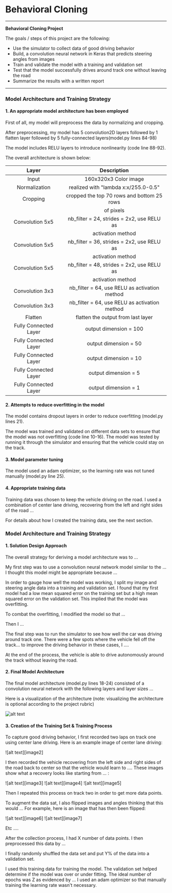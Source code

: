 # **Behavioral Cloning** 

---

**Behavioral Cloning Project**

The goals / steps of this project are the following:
* Use the simulator to collect data of good driving behavior
* Build, a convolution neural network in Keras that predicts steering angles from images
* Train and validate the model with a training and validation set
* Test that the model successfully drives around track one without leaving the road
* Summarize the results with a written report


[//]: # (Image References)

[image1]: ./images/placeholder.png 

---
### Model Architecture and Training Strategy

#### 1. An appropriate model architecture has been employed

First of all, my model will preprocess the data by normalizing and cropping.

After preprocessing, my model has 5 convolution2D layers followed by 1 flatten layer followed by 5 fully-connected layers(model.py lines 84-98) 

The model includes RELU layers to introduce nonlinearity (code line 88-92). 

The overall architecture is shown below:

| Layer         		|     Description	        					| 
|:---------------------:|:---------------------------------------------:| 
| Input         		| 160x320x3 Color image 	  					| 
| Normalization     	| realized with "lambda x:x/255.0-0.5"		 	|
| Cropping				| cropped the top 70 rows and bottom 25 rows 	|
|						| of pixels										|
| Convolution 5x5  		| nb_filter = 24, strides = 2x2, use RELU as 	|
|						| activation method								|
| Convolution 5x5  		| nb_filter = 36, strides = 2x2, use RELU as 	|
|						| activation method								|
| Convolution 5x5  		| nb_filter = 48, strides = 2x2, use RELU as 	|
|						| activation method								|
| Convolution 3x3  		| nb_filter = 64, use RELU as activation method	|
| Convolution 3x3  		| nb_filter = 64, use RELU as activation method	|
| Flatten				| flatten the output from last layer 			|
| Fully Connected Layer	| output dimension = 100						|
| Fully Connected Layer	| output dimension = 50							|
| Fully Connected Layer	| output dimension = 10							|
| Fully Connected Layer	| output dimension = 5							|
| Fully Connected Layer	| output dimension = 1							|


#### 2. Attempts to reduce overfitting in the model

The model contains dropout layers in order to reduce overfitting (model.py lines 21). 

The model was trained and validated on different data sets to ensure that the model was not overfitting (code line 10-16). The model was tested by running it through the simulator and ensuring that the vehicle could stay on the track.

#### 3. Model parameter tuning

The model used an adam optimizer, so the learning rate was not tuned manually (model.py line 25).

#### 4. Appropriate training data

Training data was chosen to keep the vehicle driving on the road. I used a combination of center lane driving, recovering from the left and right sides of the road ... 

For details about how I created the training data, see the next section. 

### Model Architecture and Training Strategy

#### 1. Solution Design Approach

The overall strategy for deriving a model architecture was to ...

My first step was to use a convolution neural network model similar to the ... I thought this model might be appropriate because ...

In order to gauge how well the model was working, I split my image and steering angle data into a training and validation set. I found that my first model had a low mean squared error on the training set but a high mean squared error on the validation set. This implied that the model was overfitting. 

To combat the overfitting, I modified the model so that ...

Then I ... 

The final step was to run the simulator to see how well the car was driving around track one. There were a few spots where the vehicle fell off the track... to improve the driving behavior in these cases, I ....

At the end of the process, the vehicle is able to drive autonomously around the track without leaving the road.

#### 2. Final Model Architecture

The final model architecture (model.py lines 18-24) consisted of a convolution neural network with the following layers and layer sizes ...

Here is a visualization of the architecture (note: visualizing the architecture is optional according to the project rubric)

![alt text][image1]

#### 3. Creation of the Training Set & Training Process

To capture good driving behavior, I first recorded two laps on track one using center lane driving. Here is an example image of center lane driving:

![alt text][image2]

I then recorded the vehicle recovering from the left side and right sides of the road back to center so that the vehicle would learn to .... These images show what a recovery looks like starting from ... :

![alt text][image3]
![alt text][image4]
![alt text][image5]

Then I repeated this process on track two in order to get more data points.

To augment the data sat, I also flipped images and angles thinking that this would ... For example, here is an image that has then been flipped:

![alt text][image6]
![alt text][image7]

Etc ....

After the collection process, I had X number of data points. I then preprocessed this data by ...


I finally randomly shuffled the data set and put Y% of the data into a validation set. 

I used this training data for training the model. The validation set helped determine if the model was over or under fitting. The ideal number of epochs was Z as evidenced by ... I used an adam optimizer so that manually training the learning rate wasn't necessary.
